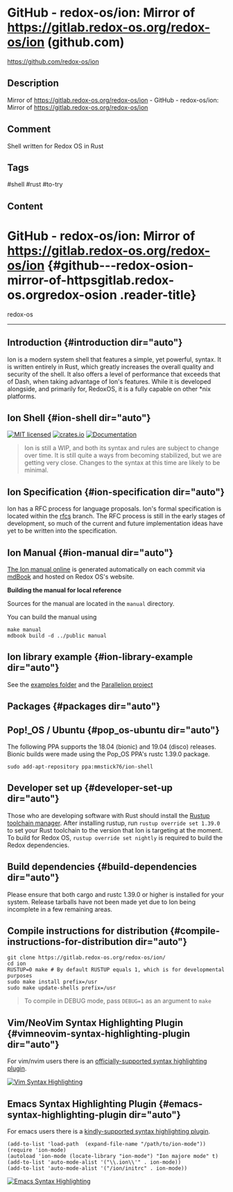 # GitHub - redox-os/ion: Mirror of https://gitlab.redox-os.org/redox-os/ion (github.com)

<https://github.com/redox-os/ion>

## Description

Mirror of https://gitlab.redox-os.org/redox-os/ion - GitHub - redox-os/ion: Mirror of https://gitlab.redox-os.org/redox-os/ion

## Comment

Shell written for Redox OS in Rust

## Tags

#shell #rust #to-try

## Content

GitHub - redox-os/ion: Mirror of https://gitlab.redox-os.org/redox-os/ion {#github---redox-osion-mirror-of-httpsgitlab.redox-os.orgredox-osion .reader-title}
=========================================================================

redox-os

------------------------------------------------------------------------

Introduction {#introduction dir="auto"}
------------

Ion is a modern system shell that features a simple, yet powerful, syntax. It is written entirely
in Rust, which greatly increases the overall quality and security of the shell. It also offers a
level of performance that exceeds that of Dash, when taking advantage of Ion\'s features. While it
is developed alongside, and primarily for, RedoxOS, it is a fully capable on other \*nix platforms.

Ion Shell {#ion-shell dir="auto"}
---------

[![MIT licensed](https://camo.githubusercontent.com/83d3746e5881c1867665223424263d8e604df233d0a11aae0813e0414d433943/68747470733a2f2f696d672e736869656c64732e696f2f62616467652f6c6963656e73652d4d49542d626c75652e737667)](https://github.com/redox-os/ion/blob/master/LICENSE)
[![crates.io](https://camo.githubusercontent.com/d78e1c01c2779f74e785e4dbb35a4eed19276207cdabdb627c3605f1ddb131ef/68747470733a2f2f6d6572697462616467652e6865726f6b756170702e636f6d2f696f6e2d7368656c6c)](https://crates.io/crates/ion-shell)
[![Documentation](https://camo.githubusercontent.com/3f4485d8adcf4893453f5aacd375ff6e32d9c1b79648335fec37a8a997aa9355/68747470733a2f2f696d672e736869656c64732e696f2f62616467652f646f63756d656e746174696f6e2d626c7565)](https://doc.redox-os.org/ion-manual/html)

> Ion is still a WIP, and both its syntax and rules are subject to change over time. It is
> still quite a ways from becoming stabilized, but we are getting very close. Changes to the
> syntax at this time are likely to be minimal.

Ion Specification {#ion-specification dir="auto"}
-----------------

Ion has a RFC process for language proposals. Ion\'s formal specification is located within the
[rfcs](https://gitlab.redox-os.org/redox-os/ion/tree/rfcs) branch. The RFC process is still in
the early stages of development, so much of the current and future implementation ideas have
yet to be written into the specification.

Ion Manual {#ion-manual dir="auto"}
----------

[The Ion manual online](https://doc.redox-os.org/ion-manual/html)
is generated automatically on each commit via [mdBook](https://github.com/azerupi/mdBook) and hosted on Redox OS\'s website.

**Building the manual for local reference**

Sources for the manual are located in the `manual` directory.

You can build the manual using

    make manual
    mdbook build -d ../public manual

Ion library example {#ion-library-example dir="auto"}
-------------------

See the [examples folder](https://gitlab.redox-os.org/redox-os/ion/tree/master/examples) and the [Parallelion project](https://gitlab.redox-os.org/AdminXVII/parallelion)

Packages {#packages dir="auto"}
--------

Pop!\_OS / Ubuntu {#pop_os-ubuntu dir="auto"}
-----------------

The following PPA supports the 18.04 (bionic) and 19.04 (disco) releases. Bionic builds were made using the Pop\_OS PPA\'s rustc 1.39.0 package.

    sudo add-apt-repository ppa:mmstick76/ion-shell

Developer set up {#developer-set-up dir="auto"}
----------------

Those who are developing software with Rust should install the [Rustup toolchain manager](https://rustup.rs/).
After installing rustup, run `rustup override set 1.39.0` to set your Rust toolchain to the version that Ion is
targeting at the moment. To build for Redox OS, `rustup override set nightly` is required to build the Redox
dependencies.

Build dependencies {#build-dependencies dir="auto"}
------------------

Please ensure that both cargo and rustc 1.39.0 or higher is installed for your system.
Release tarballs have not been made yet due to Ion being incomplete in a few remaining areas.

Compile instructions for distribution {#compile-instructions-for-distribution dir="auto"}
-------------------------------------

    git clone https://gitlab.redox-os.org/redox-os/ion/
    cd ion
    RUSTUP=0 make # By default RUSTUP equals 1, which is for developmental purposes
    sudo make install prefix=/usr
    sudo make update-shells prefix=/usr

> To compile in DEBUG mode, pass `DEBUG=1` as an argument to `make`

Vim/NeoVim Syntax Highlighting Plugin {#vimneovim-syntax-highlighting-plugin dir="auto"}
-------------------------------------

For vim/nvim users there is an [officially-supported syntax highlighting plugin](https://gitlab.redox-os.org/redox-os/ion-vim).

[![Vim Syntax Highlighting](https://github.com/redox-os/ion/raw/master/.gitlab/vim_syntax.png)](https://github.com/redox-os/ion/blob/master/.gitlab/vim_syntax.png)

Emacs Syntax Highlighting Plugin {#emacs-syntax-highlighting-plugin dir="auto"}
--------------------------------

For emacs users there is a [kindly-supported syntax highlighting plugin](https://github.com/iwahbe/ion-mode).

    (add-to-list 'load-path  (expand-file-name "/path/to/ion-mode"))
    (require 'ion-mode)
    (autoload 'ion-mode (locate-library "ion-mode") "Ion majore mode" t)
    (add-to-list 'auto-mode-alist '("\\.ion\\'" . ion-mode))
    (add-to-list 'auto-mode-alist '("/ion/initrc" . ion-mode))

[![Emacs Syntax Highlighting](https://github.com/redox-os/ion/raw/master/.gitlab/emacs_syntax.png)](https://github.com/redox-os/ion/blob/master/.gitlab/emacs_syntax.png)
